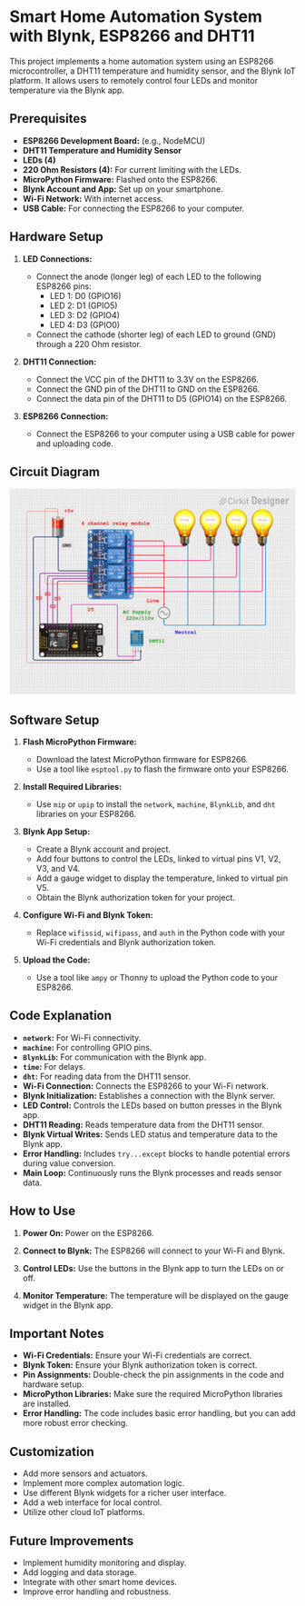 # Smart Home Automation System with Blynk, ESP8266 and DHT11

This project implements a home automation system using an ESP8266 microcontroller, a DHT11 temperature and humidity sensor, and the Blynk IoT platform. It allows users to remotely control four LEDs and monitor temperature via the Blynk app.

## Prerequisites

* **ESP8266 Development Board:** (e.g., NodeMCU)
* **DHT11 Temperature and Humidity Sensor**
* **LEDs (4)**
* **220 Ohm Resistors (4):** For current limiting with the LEDs.
* **MicroPython Firmware:** Flashed onto the ESP8266.
* **Blynk Account and App:** Set up on your smartphone.
* **Wi-Fi Network:** With internet access.
* **USB Cable:** For connecting the ESP8266 to your computer.

## Hardware Setup

1.  **LED Connections:**
    * Connect the anode (longer leg) of each LED to the following ESP8266 pins:
        * LED 1: D0 (GPIO16)
        * LED 2: D1 (GPIO5)
        * LED 3: D2 (GPIO4)
        * LED 4: D3 (GPIO0)
    * Connect the cathode (shorter leg) of each LED to ground (GND) through a 220 Ohm resistor.

2.  **DHT11 Connection:**
    * Connect the VCC pin of the DHT11 to 3.3V on the ESP8266.
    * Connect the GND pin of the DHT11 to GND on the ESP8266.
    * Connect the data pin of the DHT11 to D5 (GPIO14) on the ESP8266.

3.  **ESP8266 Connection:**
    * Connect the ESP8266 to your computer using a USB cable for power and uploading code.

## Circuit Diagram
![ESP8266 Home Automation System with Blynk and DHT11](circuit_image_(1).png)


## Software Setup

1.  **Flash MicroPython Firmware:**
    * Download the latest MicroPython firmware for ESP8266.
    * Use a tool like `esptool.py` to flash the firmware onto your ESP8266.

2.  **Install Required Libraries:**
    * Use `mip` or `upip` to install the `network`, `machine`, `BlynkLib`, and `dht` libraries on your ESP8266.

3.  **Blynk App Setup:**
    * Create a Blynk account and project.
    * Add four buttons to control the LEDs, linked to virtual pins V1, V2, V3, and V4.
    * Add a gauge widget to display the temperature, linked to virtual pin V5.
    * Obtain the Blynk authorization token for your project.

4.  **Configure Wi-Fi and Blynk Token:**
    * Replace `wifissid`, `wifipass`, and `auth` in the Python code with your Wi-Fi credentials and Blynk authorization token.

5.  **Upload the Code:**
    * Use a tool like `ampy` or Thonny to upload the Python code to your ESP8266.

## Code Explanation

* **`network`:** For Wi-Fi connectivity.
* **`machine`:** For controlling GPIO pins.
* **`BlynkLib`:** For communication with the Blynk app.
* **`time`:** For delays.
* **`dht`:** For reading data from the DHT11 sensor.
* **Wi-Fi Connection:** Connects the ESP8266 to your Wi-Fi network.
* **Blynk Initialization:** Establishes a connection with the Blynk server.
* **LED Control:** Controls the LEDs based on button presses in the Blynk app.
* **DHT11 Reading:** Reads temperature data from the DHT11 sensor.
* **Blynk Virtual Writes:** Sends LED status and temperature data to the Blynk app.
* **Error Handling:** Includes `try...except` blocks to handle potential errors during value conversion.
* **Main Loop:** Continuously runs the Blynk processes and reads sensor data.

## How to Use

1.  **Power On:** Power on the ESP8266.

2.  **Connect to Blynk:** The ESP8266 will connect to your Wi-Fi and Blynk.

3.  **Control LEDs:** Use the buttons in the Blynk app to turn the LEDs on or off.

4.  **Monitor Temperature:** The temperature will be displayed on the gauge widget in the Blynk app.

## Important Notes

* **Wi-Fi Credentials:** Ensure your Wi-Fi credentials are correct.
* **Blynk Token:** Ensure your Blynk authorization token is correct.
* **Pin Assignments:** Double-check the pin assignments in the code and hardware setup.
* **MicroPython Libraries:** Make sure the required MicroPython libraries are installed.
* **Error Handling:** The code includes basic error handling, but you can add more robust error checking.

## Customization

* Add more sensors and actuators.
* Implement more complex automation logic.
* Use different Blynk widgets for a richer user interface.
* Add a web interface for local control.
* Utilize other cloud IoT platforms.

## Future Improvements

* Implement humidity monitoring and display.
* Add logging and data storage.
* Integrate with other smart home devices.
* Improve error handling and robustness.
